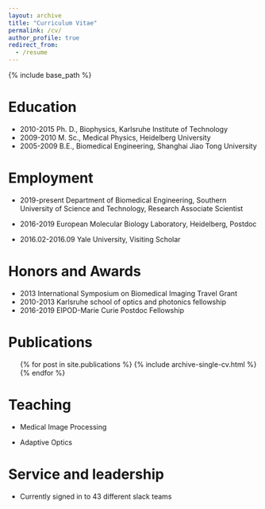 ```yaml
---
layout: archive
title: "Curriculum Vitae"
permalink: /cv/
author_profile: true
redirect_from:
  - /resume
---
```


{% include base_path %}

Education
======
* 2010-2015 Ph. D., Biophysics, Karlsruhe Institute of Technology
* 2009-2010 M. Sc., Medical Physics, Heidelberg University
* 2005-2009 B.E., Biomedical Engineering, Shanghai Jiao Tong University

Employment
======
* 2019-present Department of Biomedical Engineering, Southern University of Science and Technology, Research Associate Scientist

* 2016-2019 European Molecular Biology Laboratory, Heidelberg, Postdoc

* 2016.02-2016.09 Yale University, Visiting Scholar

Honors and Awards
======
* 2013 International Symposium on Biomedical Imaging Travel Grant
* 2010-2013 Karlsruhe school of optics and photonics fellowship
* 2016-2019 EIPOD-Marie Curie Postdoc Fellowship

Publications
======
  <ul>{% for post in site.publications %}
    {% include archive-single-cv.html %}
  {% endfor %}</ul>
  
Teaching
======
* Medical Image Processing

* Adaptive Optics
  
Service and leadership
======
* Currently signed in to 43 different slack teams
